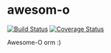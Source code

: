 # awesom-o

[![Build Status](https://travis-ci.com/Yakubko/awesom-o.svg?branch=master)](https://travis-ci.com/Yakubko/awesom-o)
[![Coverage Status](https://coveralls.io/repos/github/Yakubko/awesom-o/badge.svg?branch=master)](https://coveralls.io/github/Yakubko/awesom-o?branch=master)

Awesome-O orm :)
